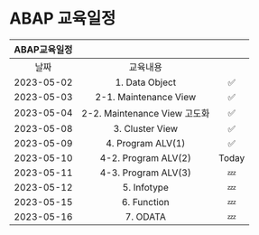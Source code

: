 # ABAP 교육일정

|ABAP교육일정|||
|:------:|:---:|:---:|
|날짜|교육내용||
|2023-05-02|1. Data Object|✅|
|2023-05-03|2-1. Maintenance View|✅|
|2023-05-04|2-2. Maintenance View 고도화|✅|
|2023-05-08|3. Cluster View|✅|
|2023-05-09|4. Program ALV(1)| ✅ |
|2023-05-10|4-2. Program ALV(2)| Today |
|2023-05-11|4-3. Program ALV(3)| 💤 |
|2023-05-12|5. Infotype| 💤 |
|2023-05-15|6. Function| 💤 |
|2023-05-16|7. ODATA| 💤 |
